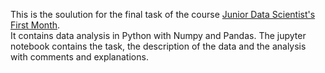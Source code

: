 This is the soulution for the final task of the course [Junior Data Scientist's First Month](https://data36.com/the-junior-data-scientists-first-month-online-course/).  
 It contains data analysis in Python with Numpy and Pandas. The jupyter notebook contains the task, the description of the data and the analysis with comments and explanations.

